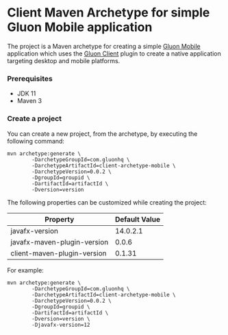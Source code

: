 # Client Maven Archetype for simple Gluon Mobile application

The project is a Maven archetype for creating a simple [Gluon Mobile](https://gluonhq.com/products/mobile/) application
which uses the [Gluon Client](https://docs.gluonhq.com/client/) plugin to create a native application targeting desktop and mobile platforms.

### Prerequisites

* JDK 11
* Maven 3

### Create a project

You can create a new project, from the archetype, by executing the following command:

```
mvn archetype:generate \
        -DarchetypeGroupId=com.gluonhq \
        -DarchetypeArtifactId=client-archetype-mobile \
        -DarchetypeVersion=0.0.2 \
        -DgroupId=groupid \
        -DartifactId=artifactId \
        -Dversion=version
```

The following properties can be customized while creating the project:

| Property                    | Default Value |
| --------------------------- | ------------- |
| javafx-version              | 14.0.2.1      |
| javafx-maven-plugin-version | 0.0.6         |
| client-maven-plugin-version | 0.1.31        |

For example:

```
mvn archetype:generate \
        -DarchetypeGroupId=com.gluonhq \
        -DarchetypeArtifactId=client-archetype-mobile \
        -DarchetypeVersion=0.0.2 \
        -DgroupId=groupid \
        -DartifactId=artifactId \
        -Dversion=version \
        -Djavafx-version=12
```
